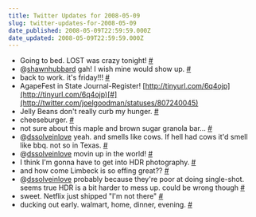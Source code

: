 ```yaml
---
title: Twitter Updates for 2008-05-09
slug: twitter-updates-for-2008-05-09
date_published: 2008-05-09T22:59:59.000Z
date_updated: 2008-05-09T22:59:59.000Z
---
```


- Going to bed. LOST was crazy tonight! [#](http://twitter.com/joelgoodman/statuses/806933803)
- @[shawnhubbard](http://twitter.com/shawnhubbard) gah! I wish mine would show up. [#](http://twitter.com/joelgoodman/statuses/807214420)
- back to work. it's friday!!! [#](http://twitter.com/joelgoodman/statuses/807214857)
- AgapeFest in State Journal-Register! [http://tinyurl.com/6q4ojp](http://tinyurl.com/6q4ojp)[#](http://twitter.com/joelgoodman/statuses/807240045)
- Jelly Beans don't really curb my hunger. [#](http://twitter.com/joelgoodman/statuses/807349291)
- cheeseburger. [#](http://twitter.com/joelgoodman/statuses/807363030)
- not sure about this maple and brown sugar granola bar... [#](http://twitter.com/joelgoodman/statuses/807446720)
- @[dssolveinlove](http://twitter.com/dssolveinlove) yeah. and smells like cows. If hell had cows it'd smell like bbq. not so in Texas. [#](http://twitter.com/joelgoodman/statuses/807455388)
- @[dssolveinlove](http://twitter.com/dssolveinlove) movin up in the world! [#](http://twitter.com/joelgoodman/statuses/807483024)
- I think I'm gonna have to get into HDR photography. [#](http://twitter.com/joelgoodman/statuses/807506010)
- and how come Limbeck is so effing great?? [#](http://twitter.com/joelgoodman/statuses/807506539)
- @[dssolveinlove](http://twitter.com/dssolveinlove) probably because they're poor at doing single-shot. seems true HDR is a bit harder to mess up. could be wrong though [#](http://twitter.com/joelgoodman/statuses/807535770)
- sweet. Netflix just shipped "I'm not there" [#](http://twitter.com/joelgoodman/statuses/807540274)
- ducking out early. walmart, home, dinner, evening. [#](http://twitter.com/joelgoodman/statuses/807553116)
